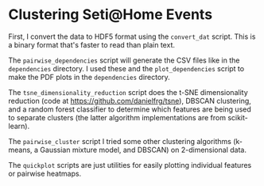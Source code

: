 Clustering Seti@Home Events
===========================

First, I convert the data to HDF5 format using the `convert_dat`
script. This is a binary format that's faster to read than plain text.

The `pairwise_dependencies` script will generate the CSV files like in
the `dependencies` directory. I used these and the `plot_dependencies`
script to make the PDF plots in the `dependencies` directory.

The `tsne_dimensionality_reduction` script does the t-SNE
dimensionality reduction (code at https://github.com/danielfrg/tsne),
DBSCAN clustering, and a random forest classifier to determine which
features are being used to separate clusters (the latter algorithm
implementations are from scikit-learn).

The `pairwise_cluster` script I tried some other clustering algorithms
(k-means, a Gaussian mixture model, and DBSCAN) on 2-dimensional data.

The `quickplot` scripts are just utilities for easily plotting
individual features or pairwise heatmaps.
